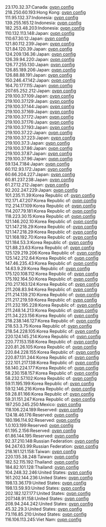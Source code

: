 23.170.32.37:Canada: [ovpn config](vpn/23_170_32_37.ovpn)  
218.250.60.193:Hong Kong: [ovpn config](vpn/218_250_60_193.ovpn)  
111.95.132.37:Indonesia: [ovpn config](vpn/111_95_132_37.ovpn)  
139.255.165.12:Indonesia: [ovpn config](vpn/139_255_165_12.ovpn)  
182.253.48.203:Indonesia: [ovpn config](vpn/182_253_48_203.ovpn)  
110.132.113.148:Japan: [ovpn config](vpn/110_132_113_148.ovpn)  
110.67.30.12:Japan: [ovpn config](vpn/110_67_30_12.ovpn)  
121.80.112.239:Japan: [ovpn config](vpn/121_80_112_239.ovpn)  
121.84.120.39:Japan: [ovpn config](vpn/121_84_120_39.ovpn)  
124.209.136.36:Japan: [ovpn config](vpn/124_209_136_36.ovpn)  
126.39.94.220:Japan: [ovpn config](vpn/126_39_94_220.ovpn)  
126.77.255.130:Japan: [ovpn config](vpn/126_77_255_130.ovpn)  
126.85.189.206:Japan: [ovpn config](vpn/126_85_189_206.ovpn)  
126.88.88.191:Japan: [ovpn config](vpn/126_88_88_191.ovpn)  
150.246.47.142:Japan: [ovpn config](vpn/150_246_47_142.ovpn)  
164.70.177.115:Japan: [ovpn config](vpn/164_70_177_115.ovpn)  
207.65.252.212:Japan: [ovpn config](vpn/207_65_252_212.ovpn)  
219.100.37.109:Japan: [ovpn config](vpn/219_100_37_109.ovpn)  
219.100.37.129:Japan: [ovpn config](vpn/219_100_37_129.ovpn)  
219.100.37.144:Japan: [ovpn config](vpn/219_100_37_144.ovpn)  
219.100.37.169:Japan: [ovpn config](vpn/219_100_37_169.ovpn)  
219.100.37.172:Japan: [ovpn config](vpn/219_100_37_172.ovpn)  
219.100.37.176:Japan: [ovpn config](vpn/219_100_37_176.ovpn)  
219.100.37.193:Japan: [ovpn config](vpn/219_100_37_193.ovpn)  
219.100.37.22:Japan: [ovpn config](vpn/219_100_37_22.ovpn)  
219.100.37.223:Japan: [ovpn config](vpn/219_100_37_223.ovpn)  
219.100.37.3:Japan: [ovpn config](vpn/219_100_37_3.ovpn)  
219.100.37.86:Japan: [ovpn config](vpn/219_100_37_86.ovpn)  
219.100.37.87:Japan: [ovpn config](vpn/219_100_37_87.ovpn)  
219.100.37.96:Japan: [ovpn config](vpn/219_100_37_96.ovpn)  
59.134.7.184:Japan: [ovpn config](vpn/59_134_7_184.ovpn)  
60.112.93.172:Japan: [ovpn config](vpn/60_112_93_172.ovpn)  
60.66.204.227:Japan: [ovpn config](vpn/60_66_204_227.ovpn)  
60.81.237.238:Japan: [ovpn config](vpn/60_81_237_238.ovpn)  
61.27.12.212:Japan: [ovpn config](vpn/61_27_12_212.ovpn)  
92.202.247.229:Japan: [ovpn config](vpn/92_202_247_229.ovpn)  
101.235.11.39:Korea Republic of: [ovpn config](vpn/101_235_11_39.ovpn)  
112.171.47.207:Korea Republic of: [ovpn config](vpn/112_171_47_207.ovpn)  
112.214.17.109:Korea Republic of: [ovpn config](vpn/112_214_17_109.ovpn)  
114.207.79.181:Korea Republic of: [ovpn config](vpn/114_207_79_181.ovpn)  
118.223.30.15:Korea Republic of: [ovpn config](vpn/118_223_30_15.ovpn)  
121.146.202.10:Korea Republic of: [ovpn config](vpn/121_146_202_10.ovpn)  
121.147.218.29:Korea Republic of: [ovpn config](vpn/121_147_218_29.ovpn)  
121.147.218.29:Korea Republic of: [ovpn config](vpn/121_147_218_29.ovpn)  
121.168.192.70:Korea Republic of: [ovpn config](vpn/121_168_192_70.ovpn)  
121.184.53.3:Korea Republic of: [ovpn config](vpn/121_184_53_3.ovpn)  
121.88.23.63:Korea Republic of: [ovpn config](vpn/121_88_23_63.ovpn)  
125.129.219.206:Korea Republic of: [ovpn config](vpn/125_129_219_206.ovpn)  
125.142.212.64:Korea Republic of: [ovpn config](vpn/125_142_212_64.ovpn)  
147.46.235.43:Korea Republic of: [ovpn config](vpn/147_46_235_43.ovpn)  
14.63.9.29:Korea Republic of: [ovpn config](vpn/14_63_9_29.ovpn)  
175.120.108.112:Korea Republic of: [ovpn config](vpn/175_120_108_112.ovpn)  
175.192.164.50:Korea Republic of: [ovpn config](vpn/175_192_164_50.ovpn)  
210.217.163.124:Korea Republic of: [ovpn config](vpn/210_217_163_124.ovpn)  
211.208.83.94:Korea Republic of: [ovpn config](vpn/211_208_83_94.ovpn)  
211.214.139.210:Korea Republic of: [ovpn config](vpn/211_214_139_210.ovpn)  
211.217.219.59:Korea Republic of: [ovpn config](vpn/211_217_219_59.ovpn)  
211.232.195.228:Korea Republic of: [ovpn config](vpn/211_232_195_228.ovpn)  
211.248.14.213:Korea Republic of: [ovpn config](vpn/211_248_14_213.ovpn)  
211.34.223.156:Korea Republic of: [ovpn config](vpn/211_34_223_156.ovpn)  
218.238.146.127:Korea Republic of: [ovpn config](vpn/218_238_146_127.ovpn)  
218.53.3.75:Korea Republic of: [ovpn config](vpn/218_53_3_75.ovpn)  
218.54.228.105:Korea Republic of: [ovpn config](vpn/218_54_228_105.ovpn)  
220.124.145.214:Korea Republic of: [ovpn config](vpn/220_124_145_214.ovpn)  
220.77.153.158:Korea Republic of: [ovpn config](vpn/220_77_153_158.ovpn)  
220.81.26.105:Korea Republic of: [ovpn config](vpn/220_81_26_105.ovpn)  
220.84.228.155:Korea Republic of: [ovpn config](vpn/220_84_228_155.ovpn)  
220.87.131.244:Korea Republic of: [ovpn config](vpn/220_87_131_244.ovpn)  
222.101.217.138:Korea Republic of: [ovpn config](vpn/222_101_217_138.ovpn)  
58.140.224.177:Korea Republic of: [ovpn config](vpn/58_140_224_177.ovpn)  
58.230.158.157:Korea Republic of: [ovpn config](vpn/58_230_158_157.ovpn)  
58.232.57.102:Korea Republic of: [ovpn config](vpn/58_232_57_102.ovpn)  
59.11.195.199:Korea Republic of: [ovpn config](vpn/59_11_195_199.ovpn)  
59.12.146.216:Korea Republic of: [ovpn config](vpn/59_12_146_216.ovpn)  
59.28.81.166:Korea Republic of: [ovpn config](vpn/59_28_81_166.ovpn)  
59.31.151.247:Korea Republic of: [ovpn config](vpn/59_31_151_247.ovpn)  
187.250.245.250:Mexico: [ovpn config](vpn/187_250_245_250.ovpn)  
118.106.224.189:Reserved: [ovpn config](vpn/118_106_224_189.ovpn)  
124.18.46.176:Reserved: [ovpn config](vpn/124_18_46_176.ovpn)  
180.196.114.92:Reserved: [ovpn config](vpn/180_196_114_92.ovpn)  
1.0.103.199:Reserved: [ovpn config](vpn/1_0_103_199.ovpn)  
61.195.2.156:Reserved: [ovpn config](vpn/61_195_2_156.ovpn)  
61.86.144.195:Reserved: [ovpn config](vpn/61_86_144_195.ovpn)  
92.37.210.148:Russian Federation: [ovpn config](vpn/92_37_210_148.ovpn)  
94.247.63.99:Russian Federation: [ovpn config](vpn/94_247_63_99.ovpn)  
218.161.121.158:Taiwan: [ovpn config](vpn/218_161_121_158.ovpn)  
220.135.38.248:Taiwan: [ovpn config](vpn/220_135_38_248.ovpn)  
182.52.115.192:Thailand: [ovpn config](vpn/182_52_115_192.ovpn)  
184.82.101.128:Thailand: [ovpn config](vpn/184_82_101_128.ovpn)  
104.248.32.246:United States: [ovpn config](vpn/104_248_32_246.ovpn)  
161.202.144.236:United States: [ovpn config](vpn/161_202_144_236.ovpn)  
198.13.36.179:United States: [ovpn config](vpn/198_13_36_179.ovpn)  
198.13.59.93:United States: [ovpn config](vpn/198_13_59_93.ovpn)  
202.182.127.177:United States: [ovpn config](vpn/202_182_127_177.ovpn)  
207.148.91.158:United States: [ovpn config](vpn/207_148_91_158.ovpn)  
208.94.244.242:United States: [ovpn config](vpn/208_94_244_242.ovpn)  
45.32.29.3:United States: [ovpn config](vpn/45_32_29_3.ovpn)  
73.116.85.210:United States: [ovpn config](vpn/73_116_85_210.ovpn)  
116.106.113.245:Viet Nam: [ovpn config](vpn/116_106_113_245.ovpn)  
